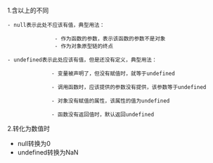 1.含以上的不同

	- null表示此处不应该有值，典型用法：
	
                   - 作为函数的参数，表示该函数的参数不是对象
                   - 作为对象原型链的终点
	
	- undefined表示此处应该有值，但是还没有定义，典型用法：

                  - 变量被声明了，但没有赋值时，就等于undefined

                  - 调用函数时，应该提供的参数没有提供，该参数等于undefined

                  - 对象没有赋值的属性，该属性的值为undefined

                  - 函数没有返回值时，默认返回undefined

2.转化为数值时

   - null转换为0
   - undefined转换为NaN




